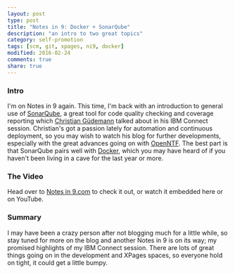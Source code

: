 ```yaml
---
layout: post
type: post
title: "Notes in 9: Docker + SonarQube"
description: "an intro to two great topics"
category: self-promotion
tags: [scm, git, xpages, ni9, docker]
modified: 2016-02-24
comments: true
share: true
---
```


### Intro
I'm on Notes in 9 again. This time, I'm back with an introduction to general use of [SonarQube](http://www.sonarqube.org/), a great tool for code quality checking and coverage reporting which [Christian Güdemann](https://guedebyte.wordpress.com/) talked about in his IBM Connect session. Christian's got a passion lately for automation and continuous deployment, so you may wish to watch his blog for further developments, especially with the great advances going on with [OpenNTF](https://openntf.org/). The best part is that SonarQube pairs well with [Docker](https://www.docker.com/), which you may have heard of if you haven't been living in a cave for the last year or more.

### The Video
Head over to [Notes in 9.com](http://www.notesin9.com/2016/02/24/notes-in-9-189-introduction-to-sonarqube-with-a-side-of-docker/) to check it out, or watch it embedded here or on YouTube.

<div class="center">
  <amp-youtube
    data-videoid="vHADaUuJ7eY"
    layout="responsive"
    width="560" height="315"></amp-youtube>
</div>

### Summary
I may have been a crazy person after not blogging much for a little while, so stay tuned for more on the blog and another Notes in 9 is on its way; my promised highlights of my IBM Connect session. There are lots of great things going on in the development and XPages spaces, so everyone hold on tight, it could get a little bumpy.
